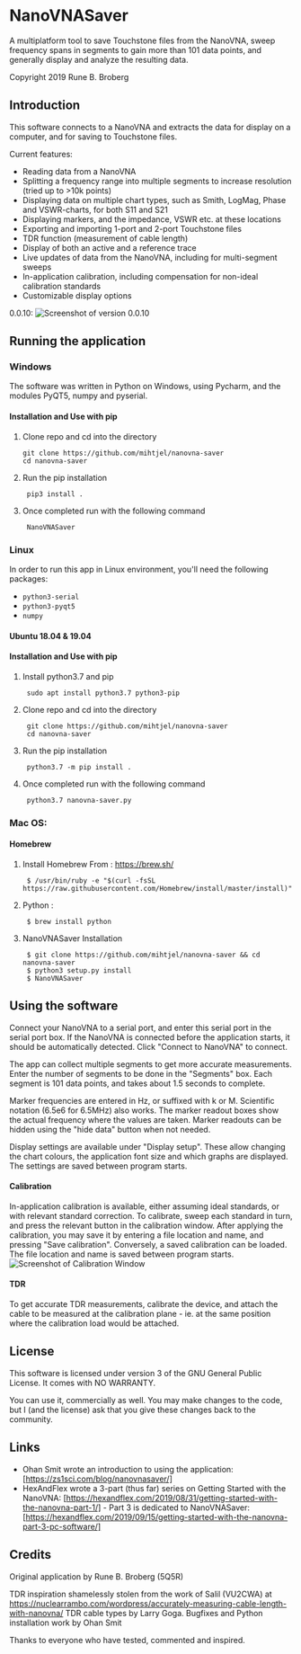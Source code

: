 
NanoVNASaver
============
A multiplatform tool to save Touchstone files from the NanoVNA, sweep frequency spans in segments to gain more than
101 data points, and generally display and analyze the resulting data.

Copyright 2019 Rune B. Broberg

## Introduction
This software connects to a NanoVNA and extracts the data for display on a computer, and for saving to Touchstone files.

Current features:
- Reading data from a NanoVNA
- Splitting a frequency range into multiple segments to increase resolution (tried up to >10k points)
- Displaying data on multiple chart types, such as Smith, LogMag, Phase and VSWR-charts, for both S11 and S21
- Displaying markers, and the impedance, VSWR etc. at these locations
- Exporting and importing 1-port and 2-port Touchstone files
- TDR function (measurement of cable length)
- Display of both an active and a reference trace
- Live updates of data from the NanoVNA, including for multi-segment sweeps
- In-application calibration, including compensation for non-ideal calibration standards
- Customizable display options

0.0.10:
![Screenshot of version 0.0.10](https://i.imgur.com/0pzMk8O.png)

## Running the application

### Windows

The software was written in Python on Windows, using Pycharm, and the modules PyQT5, numpy and pyserial.

#### Installation and Use with pip

1. Clone repo and cd into the directory

	   git clone https://github.com/mihtjel/nanovna-saver
	   cd nanovna-saver

3. Run the pip installation

		pip3 install .

4. Once completed run with the following command

		NanoVNASaver

### Linux

In order to run this app in Linux environment, you'll need the following packages:

* `python3-serial`
* `python3-pyqt5`
* `numpy`
#### Ubuntu 18.04 & 19.04
#### Installation and Use with pip
1. Install python3.7 and pip

		sudo apt install python3.7 python3-pip

3. Clone repo and cd into the directory 
		
		git clone https://github.com/mihtjel/nanovna-saver
		cd nanovna-saver

4. Run the pip installation

		python3.7 -m pip install .
    
5. Once completed run with the following command

		python3.7 nanovna-saver.py
    
    
### Mac OS:
#### Homebrew
1. Install Homebrew
		From : https://brew.sh/

	    $ /usr/bin/ruby -e "$(curl -fsSL https://raw.githubusercontent.com/Homebrew/install/master/install)"

2. Python :

	    $ brew install python

3. NanoVNASaver Installation

	    $ git clone https://github.com/mihtjel/nanovna-saver && cd nanovna-saver
	    $ python3 setup.py install
	    $ NanoVNASaver

## Using the software

Connect your NanoVNA to a serial port, and enter this serial port in the serial port box.  If the NanoVNA is
connected before the application starts, it should be automatically detected. Click "Connect to NanoVNA" to connect.

The app can collect multiple segments to get more accurate measurements. Enter the number of segments to be done in the
"Segments" box. Each segment is 101 data points, and takes about 1.5 seconds to complete.

Marker frequencies are entered in Hz, or suffixed with k or M.  Scientific notation (6.5e6 for 6.5MHz) also works.
The marker readout boxes show the actual frequency where the values are taken.  Marker readouts can be hidden using the
"hide data" button when not needed.

Display settings are available under "Display setup". These allow changing the chart colours, the application font size
and which graphs are displayed.  The settings are saved between program starts.

#### Calibration
In-application calibration is available, either assuming ideal standards, or with relevant standard correction. To
calibrate, sweep each standard in turn, and press the relevant button in the calibration window. After applying the
calibration, you may save it by entering a file location and name, and pressing "Save calibration".  Conversely, a
saved calibration can be loaded. The file location and name is saved between program starts.
![Screenshot of Calibration Window](https://i.imgur.com/F5X2ECZ.png)

#### TDR
To get accurate TDR measurements, calibrate the device, and attach the cable to be measured at the calibration plane -
ie. at the same position where the calibration load would be attached.

## License
This software is licensed under version 3 of the GNU General Public License. It comes with NO WARRANTY.

You can use it, commercially as well. You may make changes to the code, but I (and the license) ask that you give these
changes back to the community.

## Links
* Ohan Smit wrote an introduction to using the application: [https://zs1sci.com/blog/nanovnasaver/]
* HexAndFlex wrote a 3-part (thus far) series on Getting Started with the NanoVNA:
[https://hexandflex.com/2019/08/31/getting-started-with-the-nanovna-part-1/] - Part 3 is dedicated to NanoVNASaver:
[https://hexandflex.com/2019/09/15/getting-started-with-the-nanovna-part-3-pc-software/]

## Credits
Original application by Rune B. Broberg (5Q5R)

TDR inspiration shamelessly stolen from the work of Salil (VU2CWA) at https://nuclearrambo.com/wordpress/accurately-measuring-cable-length-with-nanovna/
TDR cable types by Larry Goga.
Bugfixes and Python installation work by Ohan Smit

Thanks to everyone who have tested, commented and inspired.
